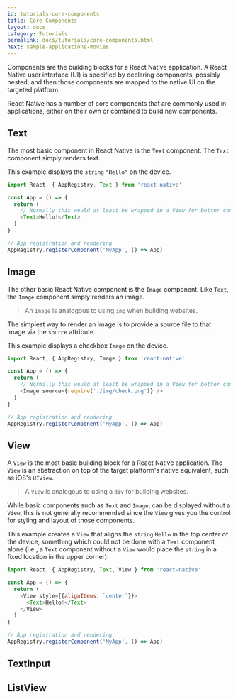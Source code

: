 ```yaml
---
id: tutorials-core-components
title: Core Components
layout: docs
category: Tutorials
permalink: docs/tutorials/core-components.html
next: sample-applications-movies
---
```


Components are the building blocks for a React Native application. A React Native user interface
(UI) is specified by declaring components, possibly nested, and then those components are mapped
to the native UI on the targeted platform.

React Native has a number of core components that are commonly used in applications, either on
their own or combined to build new components.

## Text

The most basic component in React Native is the `Text` component. The `Text` component simply
renders text.

This example displays the `string` `"Hello"` on the device.

```JavaScript
import React, { AppRegistry, Text } from 'react-native'

const App = () => {
  return (
    // Normally this would at least be wrapped in a View for better control.
    <Text>Hello!</Text>
  )
}

// App registration and rendering
AppRegistry.registerComponent('MyApp', () => App)
```

## Image

The other basic React Native component is the `Image` component. Like `Text`, the `Image` component
simply renders an image.

> An `Image` is analogous to using `img` when building websites.

The simplest way to render an image is to provide a source file to that image via the `source`
attribute.

This example displays a checkbox `Image` on the device.

```JavaScript
import React, { AppRegistry, Image } from 'react-native'

const App = () => {
  return (
    // Normally this would at least be wrapped in a View for better control.
    <Image source={require('./img/check.png')} />
  )
}

// App registration and rendering
AppRegistry.registerComponent('MyApp', () => App)
```

## View

A `View` is the most basic building block for a React Native application. The `View` is an
abstraction on top of the target platform's native equivalent, such as iOS's `UIView`.

> A `View` is analogous to using a `div` for building websites.

While basic components such as `Text` and `Image`, can be displayed without a `View`, this is not
generally recommended since the `View` gives you the control for styling and layout of those
components.

This example creates a `View` that aligns the `string` `Hello` in the top center of the device,
something which could not be done with a `Text` component alone (i.e., a `Text` component
without a `View` would place the `string` in a fixed location in the upper corner):

```JavaScript
import React, { AppRegistry, Text, View } from 'react-native'

const App = () => {
  return (
    <View style={{alignItems: `center`}}>
      <Text>Hello!</Text>
    </View>
  )
}

// App registration and rendering
AppRegistry.registerComponent('MyApp', () => App)
```

## TextInput

## ListView

